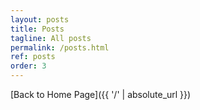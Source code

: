 ```yaml
---
layout: posts
title: Posts
tagline: All posts
permalink: /posts.html
ref: posts
order: 3
---
```


[Back to Home Page]({{ '/' | absolute_url }})
